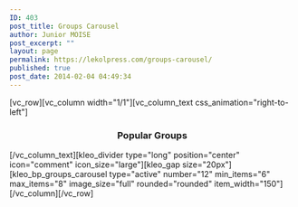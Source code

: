 ```yaml
---
ID: 403
post_title: Groups Carousel
author: Junior MOISE
post_excerpt: ""
layout: page
permalink: https://lekolpress.com/groups-carousel/
published: true
post_date: 2014-02-04 04:49:34
---
```

[vc_row][vc_column width="1/1"][vc_column_text css_animation="right-to-left"]
<h3 style="text-align: center;">Popular Groups</h3>
[/vc_column_text][kleo_divider type="long" position="center" icon="comment" icon_size="large"][kleo_gap size="20px"][kleo_bp_groups_carousel type="active" number="12" min_items="6" max_items="8" image_size="full" rounded="rounded" item_width="150"][/vc_column][/vc_row]